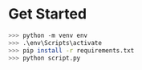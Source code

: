 # Get Started

```bash
>>> python -m venv env
>>> .\env\Scripts\activate
>>> pip install -r requirements.txt
>>> python script.py
```